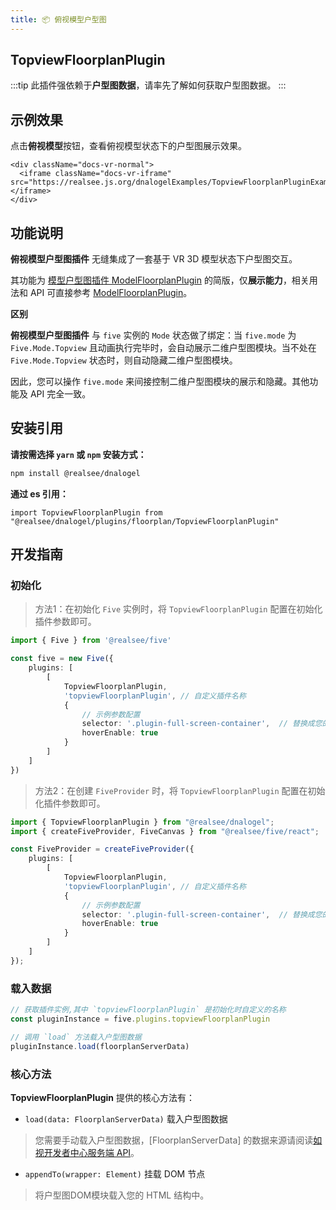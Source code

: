 ```yaml
---
title: 📦 俯视模型户型图
---
```


## **TopviewFloorplanPlugin**

:::tip 此插件强依赖于**户型图数据**，请率先了解如何获取户型图数据。
:::

## 示例效果

点击**俯视模型**按钮，查看俯视模型状态下的户型图展示效果。

```mdx-code-block
<div className="docs-vr-normal">
  <iframe className="docs-vr-iframe" src="https://realsee.js.org/dnalogelExamples/TopviewFloorplanPluginExample/"></iframe>
</div>
```

## 功能说明

**俯视模型户型图插件** 无缝集成了一套基于 VR 3D 模型状态下户型图交互。

其功能为 [模型户型图插件 ModelFloorplanPlugin](ModelFloorplanPlugin.md) 的简版，仅**展示能力**，相关用法和 API 可直接参考 [ModelFloorplanPlugin](ModelFloorplanPlugin.md)。

**区别**

**俯视模型户型图插件** 与 `five` 实例的 `Mode` 状态做了绑定：当 `five.mode` 为 `Five.Mode.Topview` 且动画执行完毕时，会自动展示二维户型图模块。当不处在`Five.Mode.Topview` 状态时，则自动隐藏二维户型图模块。

因此，您可以操作 `five.mode` 来间接控制二维户型图模块的展示和隐藏。其他功能及 API 完全一致。


## 安装引用

**请按需选择 `yarn` 或 `npm` 安装方式：**

```bash npm2yarn
npm install @realsee/dnalogel
```

**通过 es 引用：**

```tsx
import TopviewFloorplanPlugin from "@realsee/dnalogel/plugins/floorplan/TopviewFloorplanPlugin"
```

## 开发指南

### 初始化

> 方法1：在初始化 `Five` 实例时，将 `TopviewFloorplanPlugin` 配置在初始化插件参数即可。

```ts
import { Five } from '@realsee/five'

const five = new Five({
    plugins: [
        [
            TopviewFloorplanPlugin,
            'topviewFloorplanPlugin', // 自定义插件名称
            {
                // 示例参数配置
                selector: '.plugin-full-screen-container',  // 替换成您的容器节点
                hoverEnable: true
            }
        ]
    ]
})
```

> 方法2：在创建 `FiveProvider` 时，将 `TopviewFloorplanPlugin` 配置在初始化插件参数即可。

```ts
import { TopviewFloorplanPlugin } from "@realsee/dnalogel";
import { createFiveProvider, FiveCanvas } from "@realsee/five/react";

const FiveProvider = createFiveProvider({
    plugins: [
        [
            TopviewFloorplanPlugin,
            'topviewFloorplanPlugin', // 自定义插件名称
            {
                // 示例参数配置
                selector: '.plugin-full-screen-container',  // 替换成您的容器节点
                hoverEnable: true
            }
        ]
    ]
});
```

### 载入数据

```ts
// 获取插件实例,其中 `topviewFloorplanPlugin` 是初始化时自定义的名称
const pluginInstance = five.plugins.topviewFloorplanPlugin 

// 调用 `load` 方法载入户型图数据
pluginInstance.load(floorplanServerData)
```

### 核心方法

**TopviewFloorplanPlugin** 提供的核心方法有：

- `load(data: FloorplanServerData)` 载入户型图数据

> 您需要手动载入户型图数据，[FloorplanServerData] 的数据来源请阅读[如视开发者中心服务端 API](http://developers.realsee.com/docs/#/docs/five/server/README)。

- `appendTo(wrapper: Element)` 挂载 DOM 节点

> 将户型图DOM模块载入您的 HTML 结构中。

